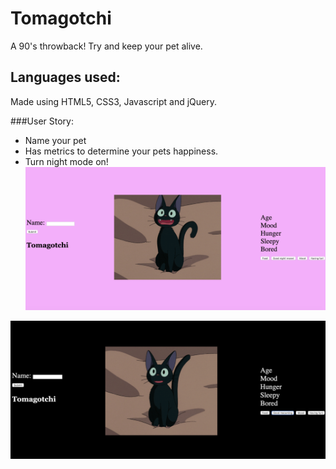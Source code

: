 # Tomagotchi

A 90's throwback! Try and keep your pet alive.
## Languages used:
Made using HTML5, CSS3, Javascript and jQuery.

###User Story:
* Name your pet
* Has metrics to determine your pets happiness.
* Turn night mode on!
![Daytime with tomagotchi](pinkcat.png)


![night time with tomagotchi](blackcat.png)